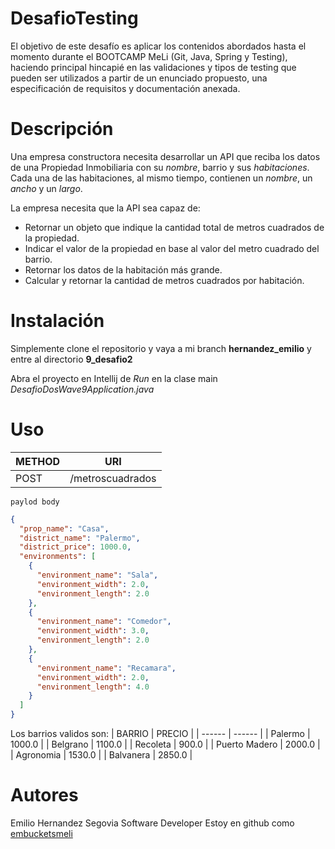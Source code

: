 # DesafioTesting

El objetivo de este desafío es aplicar los contenidos abordados hasta el momento durante el
BOOTCAMP MeLi (Git, Java, Spring y Testing), haciendo principal hincapié en las validaciones
y tipos de testing que pueden ser utilizados a partir de un enunciado propuesto, una
especificación de requisitos y documentación anexada.

# Descripción

Una empresa constructora necesita desarrollar un API que reciba los datos de una Propiedad Inmobiliaria con su *nombre*, barrio y sus *habitaciones*. Cada una de las habitaciones, al mismo tiempo, contienen un *nombre*, un *ancho* y un *largo*.

La empresa necesita que la API sea capaz de:
- Retornar un objeto que indique la cantidad total de metros cuadrados de la propiedad.
- Indicar el valor de la propiedad en base al valor del metro cuadrado del barrio.
- Retornar los datos de la habitación más grande.
- Calcular y retornar la cantidad de metros cuadrados por habitación.


# Instalación

Simplemente clone el repositorio y vaya a mi branch **hernandez_emilio** y entre al directorio **9_desafio2**

Abra el proyecto en Intellij de *Run* en la clase main *DesafioDosWave9Application.java*
# Uso

| METHOD | URI |
| ----------- | ----------- | 
| POST | /metroscuadrados |

`paylod body`

```json
{
  "prop_name": "Casa",
  "district_name": "Palermo",
  "district_price": 1000.0,
  "environments": [
    {
      "environment_name": "Sala",
      "environment_width": 2.0,
      "environment_length": 2.0
    },
    {
      "environment_name": "Comedor",
      "environment_width": 3.0,
      "environment_length": 2.0
    },
    {
      "environment_name": "Recamara",
      "environment_width": 2.0,
      "environment_length": 4.0
    }
  ]
}
```
Los barrios validos son:
| BARRIO | PRECIO |
| ------ | ------ | 
| Palermo | 1000.0 |
| Belgrano | 1100.0 |
| Recoleta | 900.0 |
| Puerto Madero | 2000.0 |
| Agronomia | 1530.0 |
| Balvanera | 2850.0 |

# Autores
Emilio Hernandez Segovia
Software Developer
Estoy en github como [embucketsmeli][github]

[github]: <https://github.com/embucketsmeli>